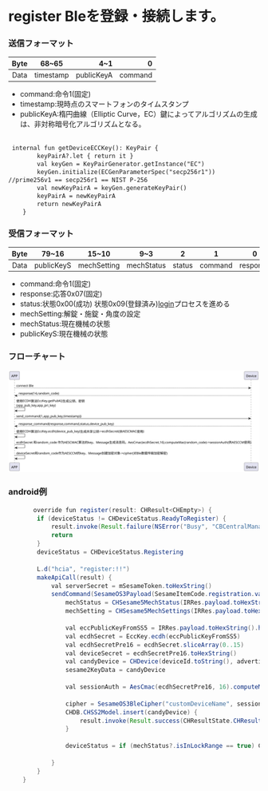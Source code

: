 # register Bleを登録・接続します。

### 送信フォーマット

|  Byte  | 68~65|        4~1 |       0 |  
|:------:|:----:|-----------:|--------:|
| Data   |timestamp|  publicKeyA | command |

- command:命令1(固定)
- timestamp:現時点のスマートフォンのタイムスタンプ
- publicKeyA:楕円曲線（Elliptic Curve，EC）鍵によってアルゴリズムの生成は、非対称暗号化アルゴリズムとなる。
```agsl

 internal fun getDeviceECCKey(): KeyPair {
        keyPairA?.let { return it }
        val keyGen = KeyPairGenerator.getInstance("EC")
        keyGen.initialize(ECGenParameterSpec("secp256r1")) //prime256v1 == secp256r1 == NIST P-256
        val newKeyPairA = keyGen.generateKeyPair()
        keyPairA = newKeyPairA
        return newKeyPairA
    }
```

### 受信フォーマット

| Byte  |79~16|15~10 |9~3|    2 |   1   |     0      |  
|:---:|:----:|:----:|:-----:|:----:|:-----:|:-----:|
| Data | publicKeyS|mechSetting|mechStatus| status  | command |response   |
- command:命令1(固定)
- response:応答0x07(固定)
- status:状態0x00(成功)  状態0x09(登録済み)[login](login.md)プロセスを進める
- mechSetting:解錠・施錠・角度の設定
- mechStatus:現在機械の状態
- publicKeyS:現在機械の状態

### フローチャート
![icon](register.svg)





### android例
``` java
       override fun register(result: CHResult<CHEmpty>) {
        if (deviceStatus != CHDeviceStatus.ReadyToRegister) {
            result.invoke(Result.failure(NSError("Busy", "CBCentralManager", 7)))
            return
        }
        deviceStatus = CHDeviceStatus.Registering

        L.d("hcia", "register:!!")
        makeApiCall(result) {
            val serverSecret = mSesameToken.toHexString()
            sendCommand(SesameOS3Payload(SesameItemCode.registration.value, EccKey.getPubK().hexStringToByteArray() + System.currentTimeMillis().toUInt32ByteArray()), DeviceSegmentType.plain) { IRRes ->
                mechStatus = CHSesame5MechStatus(IRRes.payload.toHexString().hexStringToByteArray().sliceArray(0..6))
                mechSetting = CHSesame5MechSettings(IRRes.payload.toHexString().hexStringToByteArray().sliceArray(7..12))

                val eccPublicKeyFromSS5 = IRRes.payload.toHexString().hexStringToByteArray().sliceArray(13..76)
                val ecdhSecret = EccKey.ecdh(eccPublicKeyFromSS5)
                val ecdhSecretPre16 = ecdhSecret.sliceArray(0..15)
                val deviceSecret = ecdhSecretPre16.toHexString()
                val candyDevice = CHDevice(deviceId.toString(), advertisement!!.productModel!!.deviceModel(), null, "0000", deviceSecret, serverSecret)
                sesame2KeyData = candyDevice

                val sessionAuth = AesCmac(ecdhSecretPre16, 16).computeMac(mSesameToken)

                cipher = SesameOS3BleCipher("customDeviceName", sessionAuth!!, ("00" + mSesameToken.toHexString()).hexStringToByteArray())
                CHDB.CHSS2Model.insert(candyDevice) {
                    result.invoke(Result.success(CHResultState.CHResultStateBLE(CHEmpty())))
                }

                deviceStatus = if (mechStatus?.isInLockRange == true) CHDeviceStatus.Locked else CHDeviceStatus.Unlocked

            }
        }
    }
```

